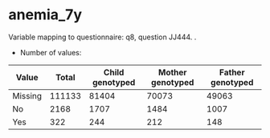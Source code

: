 # anemia_7y
Variable mapping to questionnaire: q8, question JJ444.
.
- Number of values:

| Value | Total | Child genotyped | Mother genotyped | Father genotyped |
| ----- | ----- | --------------- | ---------------- | ---------------- |
| Missing | 111133 | 81404 | 70073 | 49063 |
| No | 2168 | 1707 | 1484 |1007 |
| Yes | 322 | 244 | 212 |148 |



